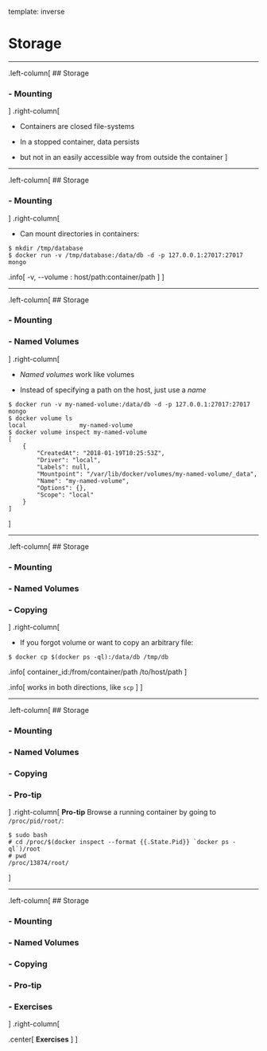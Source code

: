 template: inverse
# Storage

---

.left-column[
    ## Storage
### - Mounting
]
.right-column[
* Containers are closed file-systems

* In a stopped container, data persists

* but not in an easily accessible way from outside the container
]

---

.left-column[
    ## Storage
### - Mounting
]
.right-column[
* Can mount directories in containers:

```
$ mkdir /tmp/database
$ docker run -v /tmp/database:/data/db -d -p 127.0.0.1:27017:27017 mongo
```

.info[
-v, --volume : host/path:container/path
]
]

---

.left-column[
    ## Storage
### - Mounting
### - Named Volumes
]
.right-column[
* _Named volumes_ work like volumes

* Instead of specifying a path on the host, just use a _name_

```
$ docker run -v my-named-volume:/data/db -d -p 127.0.0.1:27017:27017 mongo
$ docker volume ls
local               my-named-volume
$ docker volume inspect my-named-volume 
[
    {
        "CreatedAt": "2018-01-19T10:25:53Z",
        "Driver": "local",
        "Labels": null,
        "Mountpoint": "/var/lib/docker/volumes/my-named-volume/_data",
        "Name": "my-named-volume",
        "Options": {},
        "Scope": "local"
    }
]
```
]

---

.left-column[
    ## Storage
### - Mounting
### - Named Volumes
### - Copying
]
.right-column[
* If you forgot volume or want to copy an arbitrary file:

```
$ docker cp $(docker ps -ql):/data/db /tmp/db
```

.info[
container_id:/from/container/path /to/host/path
]

.info[
works in both directions, like `scp`
]
]

---

.left-column[
    ## Storage
### - Mounting
### - Named Volumes
### - Copying
### - Pro-tip
]
.right-column[
**Pro-tip**
Browse a running container by going to `/proc/pid/root/`:

```
$ sudo bash
# cd /proc/$(docker inspect --format {{.State.Pid}} `docker ps -ql`)/root
# pwd
/proc/13874/root/
```
]

---

.left-column[
    ## Storage
### - Mounting
### - Named Volumes
### - Copying
### - Pro-tip
### - Exercises
]
.right-column[

.center[
**Exercises**
]
]
